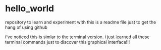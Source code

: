 # hello_world
repository to learn and experiment with
this is a readme file just to get
the hang of using github

i've noticed this is simlar to the terminal version.
i just learned all these terminal commands just to discover this 
graphical interface!!!
